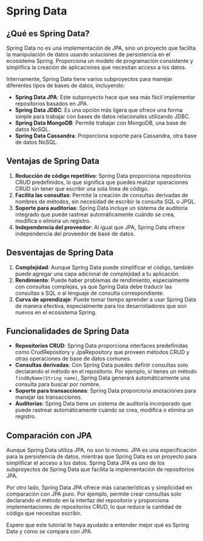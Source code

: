 # Spring Data

## ¿Qué es Spring Data?

Spring Data no es una implementación de JPA, sino un proyecto que facilita la manipulación de datos usando soluciones de persistencia en el ecosistema Spring. Proporciona un modelo de programación consistente y simplifica la creación de aplicaciones que necesitan acceso a los datos.

Internamente, Spring Data tiene varios subproyectos para manejar diferentes tipos de bases de datos, incluyendo:

- **Spring Data JPA**: Este subproyecto hace que sea más fácil implementar repositorios basados en JPA.
- **Spring Data JDBC**: Es una opción más ligera que ofrece una forma simple para trabajar con bases de datos relacionales utilizando JDBC.
- **Spring Data MongoDB**: Permite trabajar con MongoDB, una base de datos NoSQL.
- **Spring Data Cassandra**: Proporciona soporte para Cassandra, otra base de datos NoSQL.

## Ventajas de Spring Data

1. **Reducción de código repetitivo**: Spring Data proporciona repositorios CRUD predefinidos, lo que significa que puedes realizar operaciones CRUD sin tener que escribir una sola línea de código.
2. **Facilita las consultas**: Permite la creación de consultas derivadas de nombres de métodos, sin necesidad de escribir la consulta SQL o JPQL.
3. **Soporte para auditorías**: Spring Data incluye un sistema de auditoría integrado que puede rastrear automáticamente cuándo se crea, modifica o elimina un registro.
4. **Independencia del proveedor**: Al igual que JPA, Spring Data ofrece independencia del proveedor de base de datos.

## Desventajas de Spring Data

1. **Complejidad**: Aunque Spring Data puede simplificar el código, también puede agregar una capa adicional de complejidad a tu aplicación.
2. **Rendimiento**: Puede haber problemas de rendimiento, especialmente con consultas complejas, ya que Spring Data debe traducir las consultas a SQL o al lenguaje de consulta correspondiente.
3. **Curva de aprendizaje**: Puede tomar tiempo aprender a usar Spring Data de manera efectiva, especialmente para los desarrolladores que son nuevos en el ecosistema Spring.

## Funcionalidades de Spring Data

- **Repositorios CRUD**: Spring Data proporciona interfaces predefinidas como CrudRepository y JpaRepository que proveen métodos CRUD y otras operaciones de base de datos comunes.
- **Consultas derivadas**: Con Spring Data puedes definir consultas solo declarando el método en el repositorio. Por ejemplo, si tienes un método `findByName(String name)`, Spring Data generará automáticamente una consulta para buscar por nombre.
- **Soporte para transacciones**: Spring Data proporciona anotaciones para manejar las transacciones.
- **Auditorías**: Spring Data tiene un sistema de auditoría incorporado que puede rastrear automáticamente cuándo se crea, modifica o elimina un registro.

## Comparación con JPA

Aunque Spring Data utiliza JPA, no son lo mismo. JPA es una especificación para la persistencia de datos, mientras que Spring Data es un proyecto para simplificar el acceso a los datos. Spring Data JPA es uno de los subproyectos de Spring Data que facilita la implementación de repositorios JPA.

Por otro lado, Spring Data JPA ofrece más características y simplicidad en comparación con JPA puro. Por ejemplo, permite crear consultas solo declarando el método en la interfaz del repositorio y proporciona implementaciones de repositorios CRUD, lo que reduce la cantidad de código que necesitas escribir.

Espero que este tutorial te haya ayudado a entender mejor qué es Spring Data y cómo se compara con JPA.
